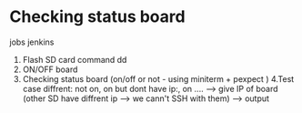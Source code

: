 # Checking status board 
  jobs jenkins

 1. Flash SD card command dd 
 2. ON/OFF board
 3. Checking status board (on/off or not - using miniterm + pexpect ) 
 4.Test case diffrent: not on, on but dont have ip:, on .... 
 —> give IP of board (other SD have diffrent ip --> we cann't SSH with them) --> output
